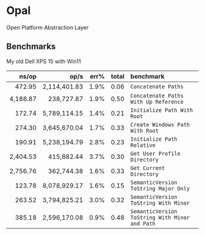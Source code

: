 # Opal
Open Platform Abstraction Layer

## Benchmarks
My old Dell XPS 15 with Win11

|               ns/op |                op/s |    err% |     total | benchmark
|--------------------:|--------------------:|--------:|----------:|:----------
|              472.95 |        2,114,401.83 |    1.9% |      0.06 | `Concatenate Paths`
|            4,188.87 |          238,727.87 |    1.9% |      0.50 | `Concatenate Paths With Up Reference`
|              172.74 |        5,789,114.15 |    1.4% |      0.21 | `Initialize Path With Root`
|              274.30 |        3,645,670.04 |    1.7% |      0.33 | `Create Windows Path With Root`
|              190.91 |        5,238,194.79 |    2.8% |      0.23 | `Initialize Path Relative`
|            2,404.53 |          415,882.44 |    3.7% |      0.30 | `Get User Profile Directory`
|            2,756.76 |          362,744.38 |    1.6% |      0.33 | `Get Current Directory`
|              123.78 |        8,078,929.17 |    1.6% |      0.15 | `SemanticVersion ToString Major Only`
|              263.52 |        3,794,825.21 |    3.0% |      0.32 | `SemanticVersion ToString With Minor`
|              385.18 |        2,596,170.08 |    0.9% |      0.48 | `SemanticVersion ToString With Minor and Path`